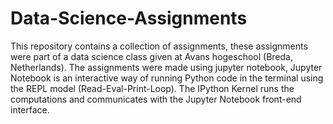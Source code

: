 # Data-Science-Assignments

This repository contains a collection of assignments, these assignments were part of a data science class given at Avans hogeschool (Breda, Netherlands).
The assignments were made using jupyter notebook, Jupyter Notebook is an interactive way of running Python code in the terminal using the REPL model (Read-Eval-Print-Loop). The IPython Kernel runs the computations and communicates with the Jupyter Notebook front-end interface.
